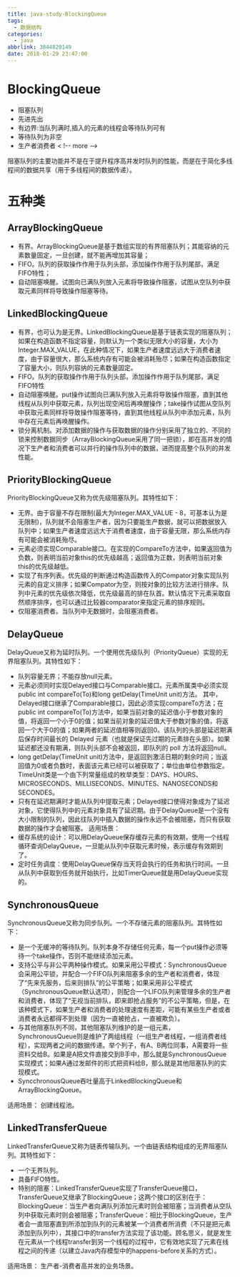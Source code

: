 ```yaml
---
title: java-study-BlockingQueue
tags:
  - 数据结构
categories:
  - java
abbrlink: 3844820149
date: 2018-01-29 23:47:00
---
```

# BlockingQueue
- 阻塞队列
- 先进先出
- 有边界:当队列满时,插入的元素的线程会等待队列可有
- 等待队列为非空
- 生产者消费者
< !-- more -->

阻塞队列的主要功能并不是在于提升程序高并发时队列的性能，而是在于简化多线程间的数据共享（用于多线程间的数据传递）。

# 五种类
## ArrayBlockingQueue

* 有界。ArrayBlockingQueue是基于数组实现的有界阻塞队列；其能容纳的元素数量固定，一旦创建，就不能再增加其容量；
* FIFO。队列的获取操作作用于队列头部，添加操作作用于队列尾部，满足FIFO特性；
* 自动阻塞唤醒。试图向已满队列放入元素将导致操作阻塞，试图从空队列中获取元素同样将导致操作阻塞等待。

## LinkedBlockingQueue

* 有界，也可认为是无界。LinkedBlockingQueue是基于链表实现的阻塞队列；如果在构造函数不指定容量，则默认为一个类似无限大小的容量，大小为Integer.MAX_VALUE，在此种情况下，如果生产者速度远远大于消费者速度，由于容量很大，那么系统内存有可能会被消耗殆尽；如果在构造函数指定了容量大小，则队列容纳的元素数量固定。
* FIFO。队列的获取操作作用于队列头部，添加操作作用于队列尾部，满足FIFO特性
* 自动阻塞唤醒。put操作试图向已满队列放入元素将导致操作阻塞，直到其他线程从队列中获取元素，队列出现空闲后再唤醒操作；take操作试图从空队列中获取元素同样将导致操作阻塞等待，直到其他线程从队列中添加元素，队列中存在元素后再唤醒操作。
* 锁分离机制。对添加数据的操作与获取数据的操作分别采用了独立的、不同的锁来控制数据同步（ArrayBlockingQueue采用了同一把锁），即在高并发的情况下生产者和消费者可以并行的操作队列中的数据，进而提高整个队列的并发性能。

## PriorityBlockingQueue

PriorityBlockingQueue又称为优先级阻塞队列。其特性如下：
* 无界。由于容量不存在限制(最大为Integer.MAX_VALUE - 8，可基本认为是无限制)，队列就不会阻塞生产者，因为只要能生产数据，就可以把数据放入队列中；如果生产者速度远远大于消费者速度，由于容量无限，那么系统内存有可能会被消耗殆尽。
* 元素必须实现Comparable接口。在实现的CompareTo方法中，如果返回值为负数，则表明当前对象this的优先级越高；返回值为正数，则表明当前对象this的优先级越低。
* 实现了有序列表。优先级的判断通过构造函数传入的Compator对象实现队列元素的自定义排序；如果Compator为空，则按对象的比较方法进行排序。队列中元素的优先级依次降低，优先级最高的排在队首。默认情况下元素采取自然顺序排序，也可以通过比较器comparator来指定元素的排序规则。
* 仅阻塞消费者。当队列中无数据时，会阻塞消费者。

## DelayQueue

DelayQueue又称为延时队列。一个使用优先级队列（PriorityQueue）实现的无界阻塞队列。其特性如下：
* 队列容量无界；不能存放null元素。
* 元素必须同时实现Delayed接口与Comparable接口。元素所属类中必须实现public int compareTo(To)和long getDelay(TimeUnit unit)方法。
其中，Delayed接口继承了Comparable接口，因此必须实现compareTo方法；在public int compareTo(To)方法中，如果当前对象的延迟值小于参数对象的值，将返回一个小于0的值；如果当前对象的延迟值大于参数对象的值，将返回一个大于0的值；如果两者的延迟值相等则返回0。该队列的头部是延迟期满后保存时间最长的 Delayed 元素（也就是保证先过期的元素排在头部）。如果延迟都还没有期满，则队列头部不会被返回，即队列的 poll 方法将返回null。
* long getDelay(TimeUnit unit)方法中，是返回到激活日期的剩余时间；当返回值为0或者负数时，表面该元素已经可以被获取了；单位由单位参数指定。TimeUnit类是一个由下列常量组成的枚举类型：DAYS、HOURS、MICROSECONDS、MILLISECONDS、MINUTES、NANOSECONDS和SECONDES。
* 只有在延迟期满时才能从队列中提取元素；Delayed接口使得对象成为了延迟对象，它使得队列中的元素对象具有了延迟期。由于DelayQueue是一个没有大小限制的队列，因此往队列中插入数据的操作永远不会被阻塞，而只有获取数据的操作才会被阻塞。
适用场景：
* 缓存系统的设计：可以用DelayQueue保存缓存元素的有效期，使用一个线程循环查询DelayQueue，一旦能从队列中获取元素时候，表示缓存有效期到了。
* 定时任务调度：使用DelayQueue保存当天将会执行的任务和执行时间。一旦从队列中获取到任务就开始执行，比如TimerQueue就是用DelayQueue实现的。

## SynchronousQueue

SynchronousQueue又称为同步队列。一个不存储元素的阻塞队列。其特性如下：
* 是一个无缓冲的等待队列。队列本身不存储任何元素，每一个put操作必须等待一个take操作，否则不能继续添加元素。
* 支持公平与非公平两种操作模式。如果采用公平模式：SynchronousQueue会采用公平锁，并配合一个FIFO队列来阻塞多余的生产者和消费者，体现了“先来先服务，后来则排队”的公平策略；如果采用非公平模式（SynchronousQueue默认选项），则配合一个LIFO队列来管理多余的生产者和消费者，体现了“无视当前排队，即来即抢占服务”的不公平策略，但是，在该种模式下，如果生产者和消费者的处理速度有差距，可能有某些生产者或者消费者永远都得不到处理（因为一直被抢占，一直被欺负）。
* 与其他阻塞队列不同，其他阻塞队列维护的是一组元素，SynchronousQueue则是维护了两组线程（一组生产者线程，一组消费者线程），实现两者之间的数据传递。举个列子，有A、B两位同事，A需要将一些资料交给B。如果是A把文件直接交到B手中，那么就是SynchronousQueue实现模式；如果A通过发邮件的形式把资料给B，那么就是其他阻塞队列的实现模式。
* SyncchronousQueue吞吐量高于LinkedBlockingQueue和ArrayBlockingQueue。

适用场景：
创建线程池。

## LinkedTransferQueue

LinkedTransferQueue又称为链表传输队列。一个由链表结构组成的无界阻塞队列。其特性如下：
* 一个无界队列。
* 具备FIFO特性。
* 特别的阻塞：LinkedTransferQueue实现了TransferQueue接口，TransferQueue又继承了BlockingQueue；这两个接口的区别在于：BlockingQueue：当生产者向满队列添加元素时则会被阻塞；当消费者从空队列中获取元素时则会被阻塞；TransferQueue：相比于BlockingQueue，生产者会一直阻塞直到所添加到队列的元素被某一个消费者所消费（不只是把元素添加到队列中），其接口中的transfer方法实现了该功能。顾名思义，就是发生在元素从一个线程transfer到另一个线程的过程中，它有效地实现了元素在线程之间的传递（以建立Java内存模型中的happens-before关系的方式）。

适用场景：
生产者-消费者高并发的业务场景。